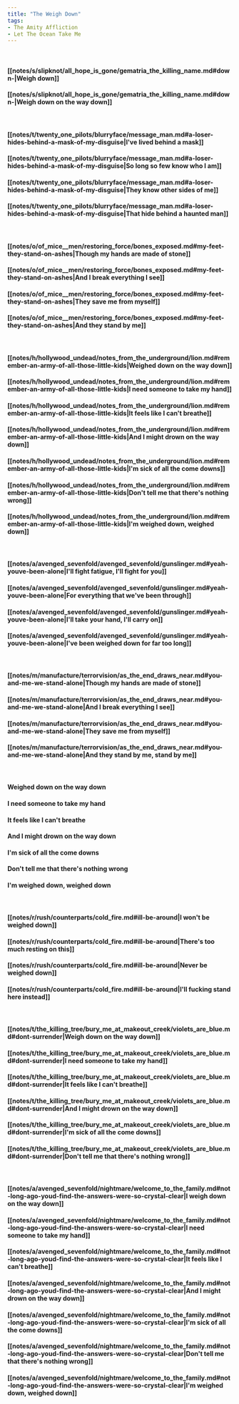 ```yaml
---
title: "The Weigh Down"
tags:
- The Amity Affliction
- Let The Ocean Take Me
---
```

&nbsp;
#### [[notes/s/slipknot/all_hope_is_gone/gematria_the_killing_name.md#down-|Weigh down]]
#### [[notes/s/slipknot/all_hope_is_gone/gematria_the_killing_name.md#down-|Weigh down on the way down]]
&nbsp;
#### [[notes/t/twenty_one_pilots/blurryface/message_man.md#a-loser-hides-behind-a-mask-of-my-disguise|I've lived behind a mask]]
#### [[notes/t/twenty_one_pilots/blurryface/message_man.md#a-loser-hides-behind-a-mask-of-my-disguise|So long so few know who I am]]
#### [[notes/t/twenty_one_pilots/blurryface/message_man.md#a-loser-hides-behind-a-mask-of-my-disguise|They know other sides of me]]
#### [[notes/t/twenty_one_pilots/blurryface/message_man.md#a-loser-hides-behind-a-mask-of-my-disguise|That hide behind a haunted man]]
&nbsp;
#### [[notes/o/of_mice__men/restoring_force/bones_exposed.md#my-feet-they-stand-on-ashes|Though my hands are made of stone]]
#### [[notes/o/of_mice__men/restoring_force/bones_exposed.md#my-feet-they-stand-on-ashes|And I break everything I see]]
#### [[notes/o/of_mice__men/restoring_force/bones_exposed.md#my-feet-they-stand-on-ashes|They save me from myself]]
#### [[notes/o/of_mice__men/restoring_force/bones_exposed.md#my-feet-they-stand-on-ashes|And they stand by me]]
&nbsp;
#### [[notes/h/hollywood_undead/notes_from_the_underground/lion.md#remember-an-army-of-all-those-little-kids|Weighed down on the way down]]
#### [[notes/h/hollywood_undead/notes_from_the_underground/lion.md#remember-an-army-of-all-those-little-kids|I need someone to take my hand]]
#### [[notes/h/hollywood_undead/notes_from_the_underground/lion.md#remember-an-army-of-all-those-little-kids|It feels like I can't breathe]]
#### [[notes/h/hollywood_undead/notes_from_the_underground/lion.md#remember-an-army-of-all-those-little-kids|And I might drown on the way down]]
#### [[notes/h/hollywood_undead/notes_from_the_underground/lion.md#remember-an-army-of-all-those-little-kids|I'm sick of all the come downs]]
#### [[notes/h/hollywood_undead/notes_from_the_underground/lion.md#remember-an-army-of-all-those-little-kids|Don't tell me that there's nothing wrong]]
#### [[notes/h/hollywood_undead/notes_from_the_underground/lion.md#remember-an-army-of-all-those-little-kids|I'm weighed down, weighed down]]
&nbsp;
#### [[notes/a/avenged_sevenfold/avenged_sevenfold/gunslinger.md#yeah-youve-been-alone|I'll fight fatigue, I'll fight for you]]
#### [[notes/a/avenged_sevenfold/avenged_sevenfold/gunslinger.md#yeah-youve-been-alone|For everything that we've been through]]
#### [[notes/a/avenged_sevenfold/avenged_sevenfold/gunslinger.md#yeah-youve-been-alone|I'll take your hand, I'll carry on]]
#### [[notes/a/avenged_sevenfold/avenged_sevenfold/gunslinger.md#yeah-youve-been-alone|I've been weighed down for far too long]]
&nbsp;
#### [[notes/m/manufacture/terrorvision/as_the_end_draws_near.md#you-and-me-we-stand-alone|Though my hands are made of stone]]
#### [[notes/m/manufacture/terrorvision/as_the_end_draws_near.md#you-and-me-we-stand-alone|And I break everything I see]]
#### [[notes/m/manufacture/terrorvision/as_the_end_draws_near.md#you-and-me-we-stand-alone|They save me from myself]]
#### [[notes/m/manufacture/terrorvision/as_the_end_draws_near.md#you-and-me-we-stand-alone|And they stand by me, stand by me]]
&nbsp;
#### Weighed down on the way down
#### I need someone to take my hand
#### It feels like I can't breathe
#### And I might drown on the way down
#### I'm sick of all the come downs
#### Don't tell me that there's nothing wrong
#### I'm weighed down, weighed down
&nbsp;
#### [[notes/r/rush/counterparts/cold_fire.md#ill-be-around|I won't be weighed down]]
#### [[notes/r/rush/counterparts/cold_fire.md#ill-be-around|There's too much resting on this]]
#### [[notes/r/rush/counterparts/cold_fire.md#ill-be-around|Never be weighed down]]
#### [[notes/r/rush/counterparts/cold_fire.md#ill-be-around|I'll fucking stand here instead]]
&nbsp;
#### [[notes/t/the_killing_tree/bury_me_at_makeout_creek/violets_are_blue.md#dont-surrender|Weigh down on the way down]]
#### [[notes/t/the_killing_tree/bury_me_at_makeout_creek/violets_are_blue.md#dont-surrender|I need someone to take my hand]]
#### [[notes/t/the_killing_tree/bury_me_at_makeout_creek/violets_are_blue.md#dont-surrender|It feels like I can't breathe]]
#### [[notes/t/the_killing_tree/bury_me_at_makeout_creek/violets_are_blue.md#dont-surrender|And I might drown on the way down]]
#### [[notes/t/the_killing_tree/bury_me_at_makeout_creek/violets_are_blue.md#dont-surrender|I'm sick of all the come downs]]
#### [[notes/t/the_killing_tree/bury_me_at_makeout_creek/violets_are_blue.md#dont-surrender|Don't tell me that there's nothing wrong]]
&nbsp;
#### [[notes/a/avenged_sevenfold/nightmare/welcome_to_the_family.md#not-long-ago-youd-find-the-answers-were-so-crystal-clear|I weigh down on the way down]]
#### [[notes/a/avenged_sevenfold/nightmare/welcome_to_the_family.md#not-long-ago-youd-find-the-answers-were-so-crystal-clear|I need someone to take my hand]]
#### [[notes/a/avenged_sevenfold/nightmare/welcome_to_the_family.md#not-long-ago-youd-find-the-answers-were-so-crystal-clear|It feels like I can't breathe]]
#### [[notes/a/avenged_sevenfold/nightmare/welcome_to_the_family.md#not-long-ago-youd-find-the-answers-were-so-crystal-clear|And I might drown on the way down]]
#### [[notes/a/avenged_sevenfold/nightmare/welcome_to_the_family.md#not-long-ago-youd-find-the-answers-were-so-crystal-clear|I'm sick of all the come downs]]
#### [[notes/a/avenged_sevenfold/nightmare/welcome_to_the_family.md#not-long-ago-youd-find-the-answers-were-so-crystal-clear|Don't tell me that there's nothing wrong]]
#### [[notes/a/avenged_sevenfold/nightmare/welcome_to_the_family.md#not-long-ago-youd-find-the-answers-were-so-crystal-clear|I'm weighed down, weighed down]]
